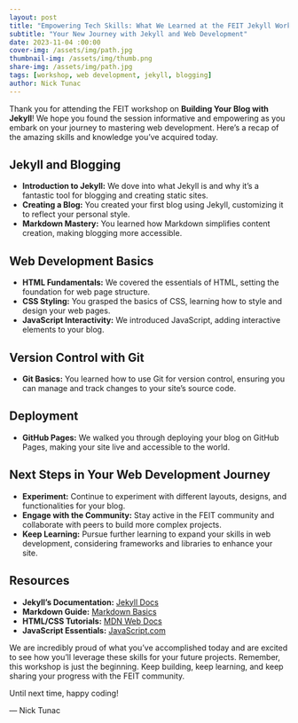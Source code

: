 ```yaml
---
layout: post
title: "Empowering Tech Skills: What We Learned at the FEIT Jekyll Workshop"
subtitle: "Your New Journey with Jekyll and Web Development"
date: 2023-11-04 :00:00
cover-img: /assets/img/path.jpg
thumbnail-img: /assets/img/thumb.png
share-img: /assets/img/path.jpg
tags: [workshop, web development, jekyll, blogging]
author: Nick Tunac
---
```


Thank you for attending the FEIT workshop on **Building Your Blog with Jekyll**! We hope you found the session informative and empowering as you embark on your journey to mastering web development. Here’s a recap of the amazing skills and knowledge you’ve acquired today.

## Jekyll and Blogging
- **Introduction to Jekyll:** We dove into what Jekyll is and why it’s a fantastic tool for blogging and creating static sites.
- **Creating a Blog:** You created your first blog using Jekyll, customizing it to reflect your personal style.
- **Markdown Mastery:** You learned how Markdown simplifies content creation, making blogging more accessible.

## Web Development Basics
- **HTML Fundamentals:** We covered the essentials of HTML, setting the foundation for web page structure.
- **CSS Styling:** You grasped the basics of CSS, learning how to style and design your web pages.
- **JavaScript Interactivity:** We introduced JavaScript, adding interactive elements to your blog.

## Version Control with Git
- **Git Basics:** You learned how to use Git for version control, ensuring you can manage and track changes to your site’s source code.

## Deployment
- **GitHub Pages:** We walked you through deploying your blog on GitHub Pages, making your site live and accessible to the world.

## Next Steps in Your Web Development Journey
- **Experiment:** Continue to experiment with different layouts, designs, and functionalities for your blog.
- **Engage with the Community:** Stay active in the FEIT community and collaborate with peers to build more complex projects.
- **Keep Learning:** Pursue further learning to expand your skills in web development, considering frameworks and libraries to enhance your site.

## Resources
- **Jekyll’s Documentation:** [Jekyll Docs](https://jekyllrb.com/docs/)
- **Markdown Guide:** [Markdown Basics](https://www.markdownguide.org/basic-syntax/)
- **HTML/CSS Tutorials:** [MDN Web Docs](https://developer.mozilla.org/en-US/)
- **JavaScript Essentials:** [JavaScript.com](https://www.javascript.com/)

We are incredibly proud of what you’ve accomplished today and are excited to see how you’ll leverage these skills for your future projects. Remember, this workshop is just the beginning. Keep building, keep learning, and keep sharing your progress with the FEIT community.

Until next time, happy coding!

— Nick Tunac